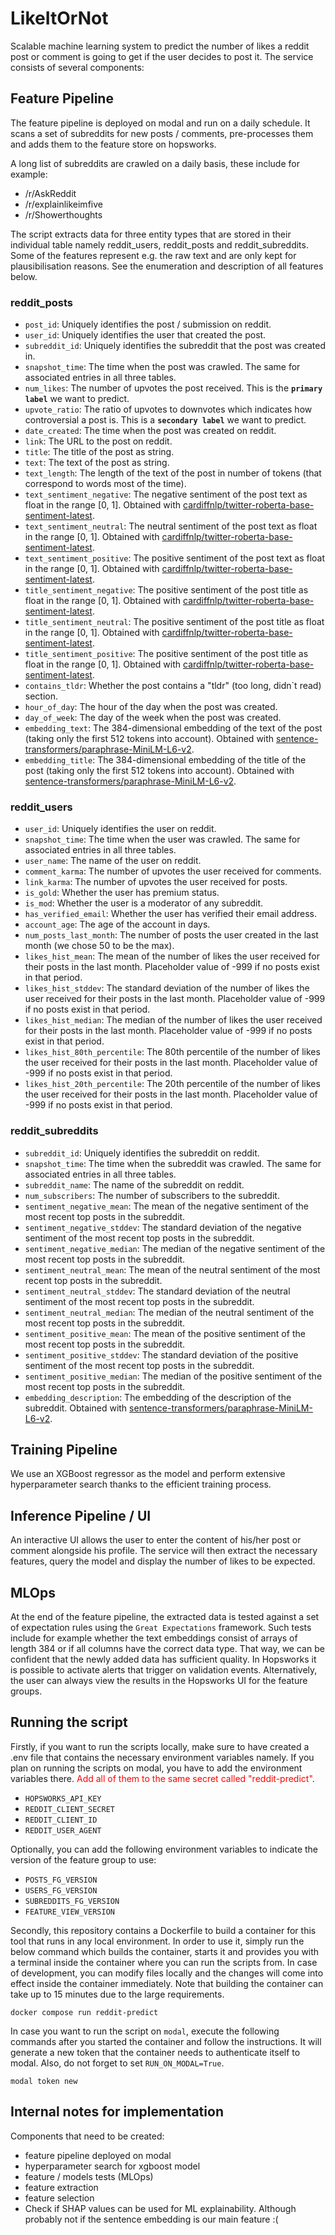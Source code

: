 # LikeItOrNot

Scalable machine learning system to predict the number of likes a reddit post or comment is going to get if the user decides to post it. The service consists of several components:

## Feature Pipeline

The feature pipeline is deployed on modal and run on a daily schedule. It scans a set of subreddits for new posts / comments, pre-processes them and adds them to the feature store on hopsworks.

A long list of subreddits are crawled on a daily basis, these include for example:

- /r/AskReddit
- /r/explainlikeimfive
- /r/Showerthoughts

The script extracts data for three entity types that are stored in their individual table namely reddit_users, reddit_posts and reddit_subreddits. Some of the features represent e.g. the raw text and are only kept for plausibilisation reasons. See the enumeration and description of all features below.

### reddit_posts

- `post_id`: Uniquely identifies the post / submission on reddit.
- `user_id`: Uniquely identifies the user that created the post.
- `subreddit_id`: Uniquely identifies the subreddit that the post was created in.
- `snapshot_time`: The time when the post was crawled. The same for associated entries in all three tables.
- `num_likes`: The number of upvotes the post received. This is the <strong>`primary label`</strong> we want to predict.
- `upvote_ratio`: The ratio of upvotes to downvotes which indicates how controversial a post is. This is a <strong>`secondary label`</strong> we want to predict.
- `date_created`: The time when the post was created on reddit.
- `link`: The URL to the post on reddit.
- `title`: The title of the post as string.
- `text`: The text of the post as string.
- `text_length`: The length of the text of the post in number of tokens (that correspond to words most of the time).
- `text_sentiment_negative`: The negative sentiment of the post text as float in the range [0, 1]. Obtained with [cardiffnlp/twitter-roberta-base-sentiment-latest](https://huggingface.co/cardiffnlp/twitter-roberta-base-sentiment-latest).
- `text_sentiment_neutral`: The neutral sentiment of the post text as float in the range [0, 1]. Obtained with [cardiffnlp/twitter-roberta-base-sentiment-latest](https://huggingface.co/cardiffnlp/twitter-roberta-base-sentiment-latest).
- `text_sentiment_positive`: The positive sentiment of the post text as float in the range [0, 1]. Obtained with [cardiffnlp/twitter-roberta-base-sentiment-latest](https://huggingface.co/cardiffnlp/twitter-roberta-base-sentiment-latest).
- `title_sentiment_negative`: The positive sentiment of the post title as float in the range [0, 1]. Obtained with [cardiffnlp/twitter-roberta-base-sentiment-latest](https://huggingface.co/cardiffnlp/twitter-roberta-base-sentiment-latest).
- `title_sentiment_neutral`: The positive sentiment of the post title as float in the range [0, 1]. Obtained with [cardiffnlp/twitter-roberta-base-sentiment-latest](https://huggingface.co/cardiffnlp/twitter-roberta-base-sentiment-latest).
- `title_sentiment_positive`: The positive sentiment of the post title as float in the range [0, 1]. Obtained with [cardiffnlp/twitter-roberta-base-sentiment-latest](https://huggingface.co/cardiffnlp/twitter-roberta-base-sentiment-latest).
- `contains_tldr`: Whether the post contains a "tldr" (too long, didn`t read) section.
- `hour_of_day`: The hour of the day when the post was created.
- `day_of_week`: The day of the week when the post was created.
- `embedding_text`: The 384-dimensional embedding of the text of the post (taking only the first 512 tokens into account). Obtained with [sentence-transformers/paraphrase-MiniLM-L6-v2](https://huggingface.co/sentence-transformers/paraphrase-MiniLM-L6-v2).
- `embedding_title`: The 384-dimensional embedding of the title of the post (taking only the first 512 tokens into account). Obtained with [sentence-transformers/paraphrase-MiniLM-L6-v2](https://huggingface.co/sentence-transformers/paraphrase-MiniLM-L6-v2).

### reddit_users

- `user_id`: Uniquely identifies the user on reddit.
- `snapshot_time`: The time when the user was crawled. The same for associated entries in all three tables.
- `user_name`: The name of the user on reddit.
- `comment_karma`: The number of upvotes the user received for comments.
- `link_karma`: The number of upvotes the user received for posts.
- `is_gold`: Whether the user has premium status.
- `is_mod`: Whether the user is a moderator of any subreddit.
- `has_verified_email`: Whether the user has verified their email address.
- `account_age`: The age of the account in days.
- `num_posts_last_month`: The number of posts the user created in the last month (we chose 50 to be the max).
- `likes_hist_mean`: The mean of the number of likes the user received for their posts in the last month. Placeholder value of -999 if no posts exist in that period.
- `likes_hist_stddev`: The standard deviation of the number of likes the user received for their posts in the last month. Placeholder value of -999 if no posts exist in that period.
- `likes_hist_median`: The median of the number of likes the user received for their posts in the last month. Placeholder value of -999 if no posts exist in that period.
- `likes_hist_80th_percentile`: The 80th percentile of the number of likes the user received for their posts in the last month. Placeholder value of -999 if no posts exist in that period.
- `likes_hist_20th_percentile`: The 20th percentile of the number of likes the user received for their posts in the last month. Placeholder value of -999 if no posts exist in that period.

### reddit_subreddits

- `subreddit_id`: Uniquely identifies the subreddit on reddit.
- `snapshot_time`: The time when the subreddit was crawled. The same for associated entries in all three tables.
- `subreddit_name`: The name of the subreddit on reddit.
- `num_subscribers`: The number of subscribers to the subreddit.
- `sentiment_negative_mean`: The mean of the negative sentiment of the most recent top posts in the subreddit.
- `sentiment_negative_stddev`: The standard deviation of the negative sentiment of the most recent top posts in the subreddit.
- `sentiment_negative_median`: The median of the negative sentiment of the most recent top posts in the subreddit.
- `sentiment_neutral_mean`: The mean of the neutral sentiment of the most recent top posts in the subreddit.
- `sentiment_neutral_stddev`: The standard deviation of the neutral sentiment of the most recent top posts in the subreddit.
- `sentiment_neutral_median`: The median of the neutral sentiment of the most recent top posts in the subreddit.
- `sentiment_positive_mean`: The mean of the positive sentiment of the most recent top posts in the subreddit.
- `sentiment_positive_stddev`: The standard deviation of the positive sentiment of the most recent top posts in the subreddit.
- `sentiment_positive_median`: The median of the positive sentiment of the most recent top posts in the subreddit.
- `embedding_description`: The embedding of the description of the subreddit. Obtained with [sentence-transformers/paraphrase-MiniLM-L6-v2](https://huggingface.co/sentence-transformers/paraphrase-MiniLM-L6-v2).

## Training Pipeline

We use an XGBoost regressor as the model and perform extensive hyperparameter search thanks to the efficient training process.

## Inference Pipeline / UI

An interactive UI allows the user to enter the content of his/her post or comment alongside his profile. The service will then extract the necessary features, query the model and display the number of likes to be expected.

## MLOps

At the end of the feature pipeline, the extracted data is tested against a set of expectation rules using the `Great Expectations` framework. Such tests include for example whether the text embeddings consist of arrays of length 384 or if all columns have the correct data type. That way, we can be confident that the newly added data has sufficient quality. In Hopsworks it is possible to activate alerts that trigger on validation events. Alternatively, the user can always view the results in the Hopsworks UI for the feature groups.

## Running the script

Firstly, if you want to run the scripts locally, make sure to have created a .env file that contains the necessary environment variables namely. If you plan on running the scripts on modal, you have to add the environment variables there. <span style="color:red">Add all of them to the same secret called "reddit-predict"</span>.

- `HOPSWORKS_API_KEY`
- `REDDIT_CLIENT_SECRET`
- `REDDIT_CLIENT_ID`
- `REDDIT_USER_AGENT`

Optionally, you can add the following environment variables to indicate the version of the feature group to use:
- `POSTS_FG_VERSION`
- `USERS_FG_VERSION`
- `SUBREDDITS_FG_VERSION`
- `FEATURE_VIEW_VERSION`

Secondly, this repository contains a Dockerfile to build a container for this tool that runs in any local environment. In order to use it, simply run the below command which builds the container, starts it and provides you with a terminal inside the container where you can run the scripts from. In case of development, you can modify files locally and the changes will come into effect inside the container immediately. Note that building the container can take up to 15 minutes due to the large requirements.

```console
docker compose run reddit-predict
```

In case you want to run the script on `modal`, execute the following commands after you started the container and follow the instructions. It will generate a new token that the container needs to authenticate itself to modal. Also, do not forget to set `RUN_ON_MODAL=True`.

```console
modal token new
```

## Internal notes for implementation

Components that need to be created:

- feature pipeline deployed on modal
- hyperparameter search for xgboost model
- feature / models tests (MLOps)
- feature extraction
- feature selection
- Check if SHAP values can be used for ML explainability. Although probably not if the sentence embedding is our main feature :(
